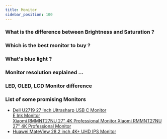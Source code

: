 ```yaml
---
title: Monitor
sidebar_position: 100
---
```


### What is the difference between Brightness and Saturation ? 

### Which is the best monitor to buy ? 

### What's blue light ? 

### Monitor resolution explained ... 

### LED, OLED, LCD Monitor difference


### List of some promising Monitors

- [Dell U2719 27 Inch Ultrasharp USB C Monitor<br/>E Ink Monitor<br/>Xiaomi RMMNT27NU 27" 4K Professional Monitor
  Xiaomi RMMNT27NU 27" 4K Professional Monitor](https://www.startech.com.bd/xiaomi-rmmnt27nu-27-inch-4k-monitor)
- [Huawei MateView 28.2 inch 4K+ UHD IPS Monitor](https://www.startech.com.bd/huawei-mateview-monitor)

